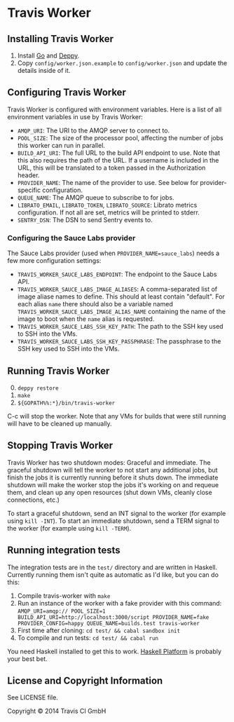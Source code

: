 # Travis Worker

## Installing Travis Worker

1. Install [Go](http://golang.org) and [Deppy](https://github.com/hamfist/deppy).
2. Copy `config/worker.json.example` to `config/worker.json` and update the
   details inside of it.

## Configuring Travis Worker

Travis Worker is configured with environment variables. Here is a list of all environment variables in use by Travis Worker:

- `AMQP_URI`: The URI to the AMQP server to connect to.
- `POOL_SIZE`: The size of the processor pool, affecting the number of jobs this worker can run in parallel.
- `BUILD_API_URI`: The full URL to the build API endpoint to use. Note that this also requires the path of the URL. If a username is included in the URL, this will be translated to a token passed in the Authorization header.
- `PROVIDER_NAME`: The name of the provider to use. See below for provider-specific configuration.
- `QUEUE_NAME`: The AMQP queue to subscribe to for jobs.
- `LIBRATO_EMAIL`, `LIBRATO_TOKEN`, `LIBRATO_SOURCE`: Librato metrics configuration. If not all are set, metrics will be printed to stderr.
- `SENTRY_DSN`: The DSN to send Sentry events to.

### Configuring the Sauce Labs provider

The Sauce Labs provider (used when `PROVIDER_NAME=sauce_labs`) needs a few more configuration settings:

- `TRAVIS_WORKER_SAUCE_LABS_ENDPOINT`: The endpoint to the Sauce Labs API.
- `TRAVIS_WORKER_SAUCE_LABS_IMAGE_ALIASES`: A comma-separated list of image aliase names to define. This should at least contain "default". For each alias `name` there should also be a variable named `TRAVIS_WORKER_SAUCE_LABS_IMAGE_ALIAS_NAME` containing the name of the image to boot when the `name` alias is requested.
- `TRAVIS_WORKER_SAUCE_LABS_SSH_KEY_PATH`: The path to the SSH key used to SSH into the VMs.
- `TRAVIS_WORKER_SAUCE_LABS_SSH_KEY_PASSPHRASE`: The passphrase to the SSH key used to SSH into the VMs.

## Running Travis Worker

0. `deppy restore`
0. `make`
0. `${GOPATH%%:*}/bin/travis-worker`

C-c will stop the worker. Note that any VMs for builds that were still running
will have to be cleaned up manually.

## Stopping Travis Worker

Travis Worker has two shutdown modes: Graceful and immediate. The graceful shutdown will tell the worker to not start any additional jobs, but finish the jobs it is currently running before it shuts down. The immediate shutdown will make the worker stop the jobs it's working on and requeue them, and clean up any open resources (shut down VMs, cleanly close connections, etc.)

To start a graceful shutdown, send an INT signal to the worker (for example using `kill -INT`). To start an immediate shutdown, send a TERM signal to the worker (for example using `kill -TERM`).

## Running integration tests

The integration tests are in the `test/` directory and are written in Haskell. Currently running them isn't quite as automatic as I'd like, but you can do this:

1. Compile travis-worker with `make`
2. Run an instance of the worker with a fake provider with this command: `AMQP_URI=amqp:// POOL_SIZE=1 BUILD_API_URI=http://localhost:3000/script PROVIDER_NAME=fake PROVIDER_CONFIG=happy QUEUE_NAME=builds.test travis-worker`
3. First time after cloning: `cd test/ && cabal sandbox init`
4. To compile and run tests: `cd test/ && cabal run`

You need Haskell installed to get this to work. [Haskell Platform](https://www.haskell.org/platform/) is probably your best bet.

## License and Copyright Information

See LICENSE file.

Copyright © 2014 Travis CI GmbH
